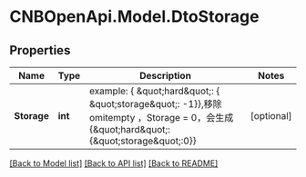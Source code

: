 # CNBOpenApi.Model.DtoStorage

## Properties

Name | Type | Description | Notes
------------ | ------------- | ------------- | -------------
**Storage** | **int** | example: { \&quot;hard\&quot;: { \&quot;storage\&quot;: -1}},移除 omitempty ，Storage &#x3D; 0，会生成 {\&quot;hard\&quot;:{\&quot;storage\&quot;:0}} | [optional] 

[[Back to Model list]](../../README.md#documentation-for-models) [[Back to API list]](../../README.md#documentation-for-api-endpoints) [[Back to README]](../../README.md)


